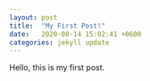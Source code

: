```yaml
---
layout: post
title:  "My First Post!"
date:   2020-08-14 15:02:41 +0600
categories: jekyll update
---
```

Hello, this is my first post.
